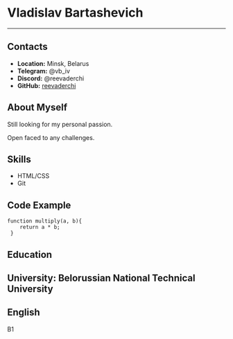 # Vladislav Bartashevich
***
## Contacts
- **Location:** Minsk, Belarus
- **Telegram:** @vb_iv
- **Discord:** @reevaderchi
- **GitHub:** [reevaderchi](https://github.com/reevaderchi)

## About Myself
Still looking for my personal passion.

Open faced to any challenges.

## Skills
* HTML/CSS
* Git

## Code Example
```
function multiply(a, b){
    return a * b;
 }
```
## Education
**University:** Belorussian National Technical University
---
## English
B1